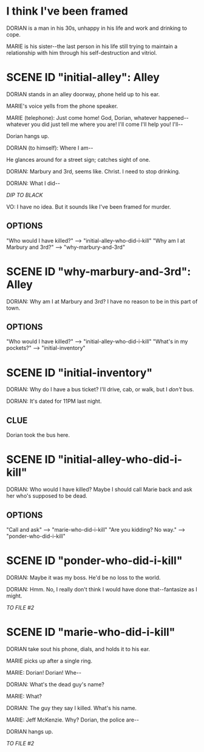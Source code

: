 # I think I've been framed

DORIAN is a man in his 30s, unhappy in his life and work and drinking to cope.

MARIE is his sister--the last person in his life still trying to maintain a relationship
with him through his self-destruction and vitriol.

# SCENE ID "initial-alley": Alley
DORIAN stands in an alley doorway, phone held up to his ear.

MARIE's voice yells from the phone speaker.

MARIE (telephone): Just come home! God, Dorian, whatever happened--whatever you did just
tell me where you are! I'll come I'll help you! I'll--

Dorian hangs up.

DORIAN (to himself): Where I am--

He glances around for a street sign; catches sight of one.

DORIAN: Marbury and 3rd, seems like. Christ. I need to stop drinking.

DORIAN: What I did--


*DIP TO BLACK*

VO: I have no idea. But it sounds like I've been framed for murder.

## OPTIONS
"Who would I have killed?" --> "initial-alley-who-did-i-kill"
"Why am I at Marbury and 3rd?" --> "why-marbury-and-3rd"


# SCENE ID "why-marbury-and-3rd": Alley
DORIAN: Why am I at Marbury and 3rd? I have no reason to be in this part of town.

## OPTIONS
"Who would I have killed?" --> "initial-alley-who-did-i-kill"
"What's in my pockets?" --> "initial-inventory"

# SCENE ID "initial-inventory"
DORIAN: Why do I have a bus ticket? I'll drive, cab, or walk, but I _don't_ bus.

DORIAN: It's dated for 11PM last night.

## CLUE
Dorian took the bus here.

# SCENE ID "initial-alley-who-did-i-kill"
DORIAN: Who would I have killed? Maybe I should call Marie back and ask her who's
        supposed to be dead.

## OPTIONS
"Call and ask" --> "marie-who-did-i-kill"
"Are you kidding? No way." --> "ponder-who-did-i-kill"

# SCENE ID "ponder-who-did-i-kill"
DORIAN: Maybe it was my boss. He'd be no loss to the world.

DORIAN: Hmm. No, I really don't think I would have done that--fantasize as I might.


*TO FILE #2*

# SCENE ID "marie-who-did-i-kill"
DORIAN take sout his phone, dials, and holds it to his ear.

MARIE picks up after a single ring.

MARIE: Dorian! Dorian! Whe--

DORIAN: What's the dead guy's name?

MARIE: What?

DORIAN: The guy they say I killed. What's his name.

MARIE: Jeff McKenzie. Why? Dorian, the police are--

DORIAN hangs up.


*TO FILE #2*

